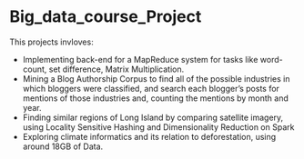 # Big_data_course_Project

This projects invloves:

- Implementing back-end for a MapReduce system for tasks like word-count, set difference, Matrix Multiplication.
- Mining a Blog Authorship Corpus to find all of the possible industries in which bloggers were classified, and search each blogger’s posts for mentions of those industries and, counting the mentions by month and year.
- Finding similar regions of Long Island by comparing satellite imagery, using Locality Sensitive Hashing and Dimensionality Reduction on Spark
- Exploring climate informatics and its relation to deforestation, using around 18GB of Data.
